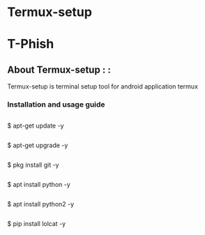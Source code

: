 # Termux-setup
# T-Phish

## About Termux-setup : :

Termux-setup is terminal setup tool for android application termux

### Installation and usage guide
```
```
$ apt-get update -y
```
```
$ apt-get upgrade -y
```
```
$ pkg install git -y
```
```
$ apt install python -y
```
```
$ apt install python2 -y
```
```
$ pip install lolcat -y
```
```



